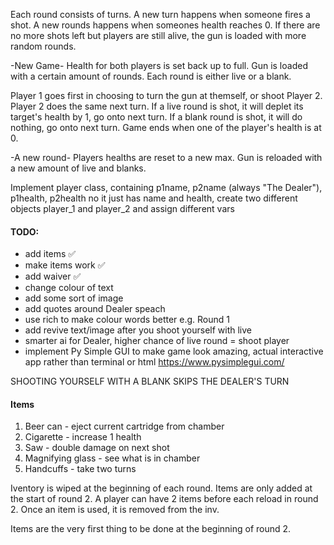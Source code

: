 Each round consists of turns.
A new turn happens when someone fires a shot.
A new rounds happens when someones health reaches 0.
If there are no more shots left but players are still alive, the gun is loaded with more random rounds.

-New Game-
Health for both players is set back up to full.
Gun is loaded with a certain amount of rounds.
Each round is either live or a blank.

Player 1 goes first in choosing to turn the gun at themself, or shoot Player 2.
Player 2 does the same next turn.
If a live round is shot, it will deplet its target's health by 1, go onto next turn.
If a blank round is shot, it will do nothing, go onto next turn.
Game ends when one of the player's health is at 0.

-A new round-
Players healths are reset to a new max.
Gun is reloaded with a new amount of live and blanks.

Implement player class, containing p1name, p2name (always "The Dealer"), p1health, p2health
no it just has name and health, create two different objects player_1 and player_2 and assign different vars

#### TODO:
- add items ✅
- make items work ✅
- add waiver ✅
- change colour of text
- add some sort of image
- add quotes around Dealer speach
- use rich to make colour words better e.g. Round 1
- add revive text/image after you shoot yourself with live
- smarter ai for Dealer, higher chance of live round = shoot player
- implement Py Simple GUI to make game look amazing, actual interactive app rather than terminal or html https://www.pysimplegui.com/

SHOOTING YOURSELF WITH A BLANK SKIPS THE DEALER'S TURN


#### Items
1. Beer can - eject current cartridge from chamber
2. Cigarette - increase 1 health
3. Saw - double damage on next shot
4. Magnifying glass - see what is in chamber
5. Handcuffs - take two turns

Iventory is wiped at the beginning of each round.
Items are only added at the start of round 2.
A player can have 2 items before each reload in round 2.
Once an item is used, it is removed from the inv.

Items are the very first thing to be done at the beginning of round 2.